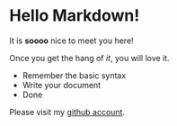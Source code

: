 # Hello Markdown!

It is **soooo** nice to meet you here!

Once you get the hang of *it*, you will love it.

* Remember the basic syntax
* Write your document
* Done

Please visit my [github account](https://github.com/baolujiang/hello-remote.git).
